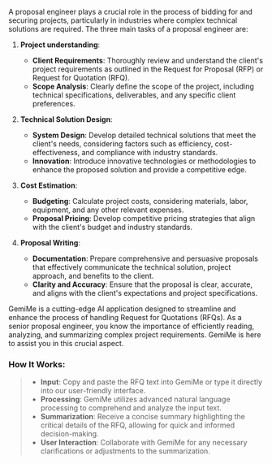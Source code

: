 

A proposal engineer plays a crucial role in the process of bidding for and securing projects, particularly in industries where complex technical solutions are required. 
The three main tasks of a proposal engineer are:
1. **Project understanding**:
    - **Client Requirements**: Thoroughly review and understand the client's project requirements as outlined in the Request for Proposal (RFP) or Request for Quotation (RFQ).
    - **Scope Analysis**: Clearly define the scope of the project, including technical specifications, deliverables, and any specific client preferences.

2. **Technical Solution Design**:
    - **System Design**: Develop detailed technical solutions that meet the client's needs, considering factors such as efficiency, cost-effectiveness, and compliance with industry standards.
    - **Innovation**: Introduce innovative technologies or methodologies to enhance the proposed solution and provide a competitive edge.

3. **Cost Estimation**:
    - **Budgeting**: Calculate project costs, considering materials, labor, equipment, and any other relevant expenses.
    - **Proposal Pricing**: Develop competitive pricing strategies that align with the client's budget and industry standards.

4. **Proposal Writing**:
    - **Documentation**: Prepare comprehensive and persuasive proposals that effectively communicate the technical solution, project approach, and benefits to the client.
    - **Clarity and Accuracy**: Ensure that the proposal is clear, accurate, and aligns with the client's expectations and project specifications.

GemiMe is a cutting-edge AI application designed to streamline and enhance the process of handling Request for Quotations (RFQs). As a senior proposal engineer, you know the importance of efficiently reading, analyzing, and summarizing complex project requirements. GemiMe is here to assist you in this crucial aspect.

### How It Works:
> - **Input**: Copy and paste the RFQ text into GemiMe or type it directly into our user-friendly interface.
> - **Processing**: GemiMe utilizes advanced natural language processing to comprehend and analyze the input text.
> - **Summarization**: Receive a concise summary highlighting the critical details of the RFQ, allowing for quick and informed decision-making.
> - **User Interaction**: Collaborate with GemiMe for any necessary clarifications or adjustments to the summarization.

